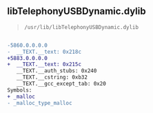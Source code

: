 ## libTelephonyUSBDynamic.dylib

> `/usr/lib/libTelephonyUSBDynamic.dylib`

```diff

-5860.0.0.0.0
-  __TEXT.__text: 0x218c
+5883.0.0.0.0
+  __TEXT.__text: 0x215c
   __TEXT.__auth_stubs: 0x240
   __TEXT.__cstring: 0xb32
   __TEXT.__gcc_except_tab: 0x20
Symbols:
+ _malloc
- _malloc_type_malloc

```
